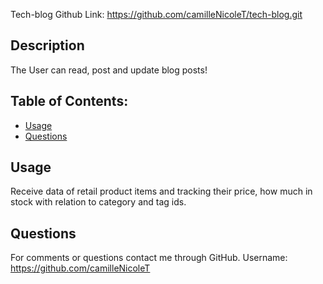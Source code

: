 Tech-blog
Github Link: https://github.com/camilleNicoleT/tech-blog.git

## Description
The User can read, post and update blog posts!

## Table of Contents:
   - [Usage](#usage) 
   - [Questions](#Questions) 

## Usage
  Receive data of retail product items and tracking their price, how much in stock with relation to category and tag ids.


## Questions
For comments or questions contact me through GitHub. Username: https://github.com/camilleNicoleT